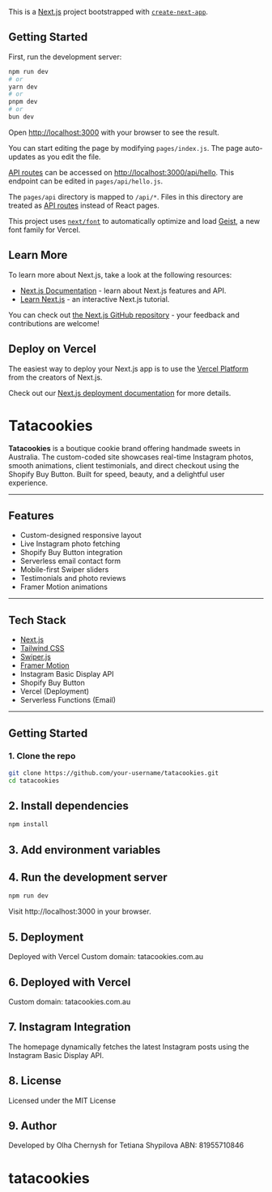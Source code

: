 This is a [Next.js](https://nextjs.org) project bootstrapped with [`create-next-app`](https://nextjs.org/docs/pages/api-reference/create-next-app).

## Getting Started

First, run the development server:

```bash
npm run dev
# or
yarn dev
# or
pnpm dev
# or
bun dev
```

Open [http://localhost:3000](http://localhost:3000) with your browser to see the result.

You can start editing the page by modifying `pages/index.js`. The page auto-updates as you edit the file.

[API routes](https://nextjs.org/docs/pages/building-your-application/routing/api-routes) can be accessed on [http://localhost:3000/api/hello](http://localhost:3000/api/hello). This endpoint can be edited in `pages/api/hello.js`.

The `pages/api` directory is mapped to `/api/*`. Files in this directory are treated as [API routes](https://nextjs.org/docs/pages/building-your-application/routing/api-routes) instead of React pages.

This project uses [`next/font`](https://nextjs.org/docs/pages/building-your-application/optimizing/fonts) to automatically optimize and load [Geist](https://vercel.com/font), a new font family for Vercel.

## Learn More

To learn more about Next.js, take a look at the following resources:

- [Next.js Documentation](https://nextjs.org/docs) - learn about Next.js features and API.
- [Learn Next.js](https://nextjs.org/learn-pages-router) - an interactive Next.js tutorial.

You can check out [the Next.js GitHub repository](https://github.com/vercel/next.js) - your feedback and contributions are welcome!

## Deploy on Vercel

The easiest way to deploy your Next.js app is to use the [Vercel Platform](https://vercel.com/new?utm_medium=default-template&filter=next.js&utm_source=create-next-app&utm_campaign=create-next-app-readme) from the creators of Next.js.

Check out our [Next.js deployment documentation](https://nextjs.org/docs/pages/building-your-application/deploying) for more details.

# Tatacookies

**Tatacookies** is a boutique cookie brand offering handmade sweets in Australia. The custom-coded site showcases real-time Instagram photos, smooth animations, client testimonials, and direct checkout using the Shopify Buy Button. Built for speed, beauty, and a delightful user experience.

---

## Features

- Custom-designed responsive layout
- Live Instagram photo fetching
- Shopify Buy Button integration
- Serverless email contact form
- Mobile-first Swiper sliders
- Testimonials and photo reviews
- Framer Motion animations

---

## Tech Stack

- [Next.js](https://nextjs.org/)
- [Tailwind CSS](https://tailwindcss.com/)
- [Swiper.js](https://swiperjs.com/)
- [Framer Motion](https://www.framer.com/motion/)
- Instagram Basic Display API
- Shopify Buy Button
- Vercel (Deployment)
- Serverless Functions (Email)

---

## Getting Started

### 1. Clone the repo

```bash
git clone https://github.com/your-username/tatacookies.git
cd tatacookies
```

## 2. Install dependencies

```bash
npm install
```

## 3. Add environment variables

## 4. Run the development server

```bash
npm run dev
```

Visit http://localhost:3000 in your browser.

## 5. Deployment

Deployed with Vercel
Custom domain: tatacookies.com.au

## 6. Deployed with Vercel

Custom domain: tatacookies.com.au

## 7. Instagram Integration

The homepage dynamically fetches the latest Instagram posts using the Instagram Basic Display API.

## 8. License

Licensed under the MIT License

## 9. Author

Developed by Olha Chernysh for Tetiana Shypilova
ABN: 81955710846

# tatacookies
